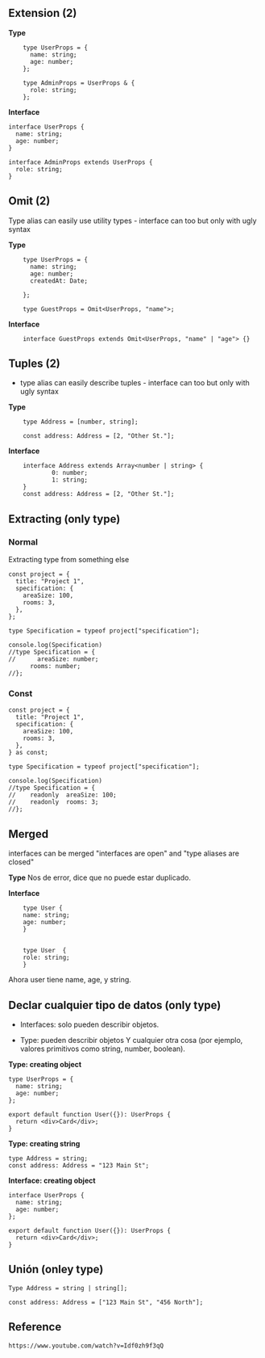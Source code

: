 
## Extension (2)

**Type**

        type UserProps = {
          name: string;
          age: number;
        };
        
        type AdminProps = UserProps & {
          role: string;
        };

**Interface**

    interface UserProps {
      name: string;
      age: number;
    }
    
    interface AdminProps extends UserProps {
      role: string;
    }
    
## Omit (2)

Type alias can easily use utility types - interface can too but only with ugly syntax

**Type**

        type UserProps = {
          name: string;
          age: number;
          createdAt: Date;   
        
        };
        
        type GuestProps = Omit<UserProps, "name">;

**Interface**

        interface GuestProps extends Omit<UserProps, "name" | "age"> {}



## Tuples (2)

* type alias can easily describe tuples - interface can too but only with ugly syntax

**Type**

        type Address = [number, string];
        
        const address: Address = [2, "Other St."];
        
**Interface**

        interface Address extends Array<number | string> {
                0: number;
                1: string;
        }          
        const address: Address = [2, "Other St."];


## Extracting (only type)
### Normal
Extracting type from something else

    const project = {
      title: "Project 1",
      specification: {
        areaSize: 100,
        rooms: 3,
      },
    };
    
    type Specification = typeof project["specification"];

    console.log(Specification) 
    //type Specification = {
    //      areaSize: number;
          rooms: number;
    //};

### Const

    const project = {
      title: "Project 1",
      specification: {
        areaSize: 100,
        rooms: 3,
      },
    } as const;

    type Specification = typeof project["specification"];

    console.log(Specification) 
    //type Specification = {
    //    readonly  areaSize: 100;
    //    readonly  rooms: 3;
    //};

## Merged

interfaces can be merged
"interfaces are open" and "type aliases are closed"

**Type**
Nos de error, dice que no puede estar duplicado.

**Interface**

        type User {
        name: string;
        age: number;
        }


        type User  {
        role: string;
        }

Ahora user tiene name, age, y string.




## Declar cualquier tipo de datos (only type)
* Interfaces: solo pueden describir objetos. 

* Type: pueden describir objetos Y cualquier otra cosa (por ejemplo, valores primitivos como string, number, boolean).


**Type: creating object**

    type UserProps = {
      name: string;
      age: number;
    };
    
    export default function User({}): UserProps {
      return <div>Card</div>;
    }

**Type: creating string**
    
    type Address = string;
    const address: Address = "123 Main St";
    
**Interface: creating object**
 
    interface UserProps {
      name: string;
      age: number;
    };
    
    export default function User({}): UserProps {
      return <div>Card</div>;
    }



## Unión (onley type)

    Type Address = string | string[];
    
    const address: Address = ["123 Main St", "456 North"];
    
## Reference
    https://www.youtube.com/watch?v=Idf0zh9f3qQ

